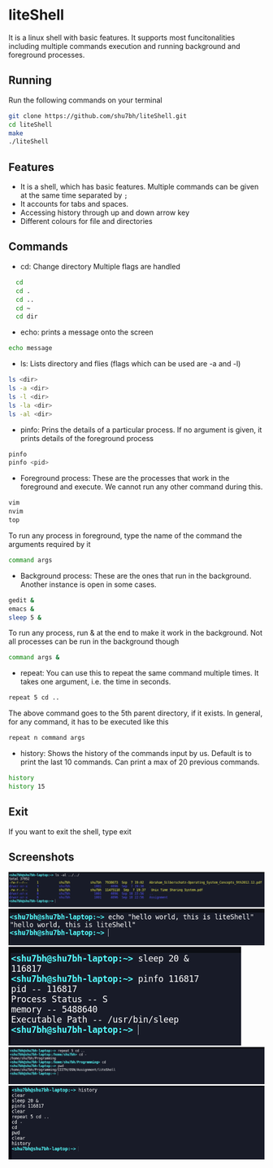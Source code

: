 # liteShell

It is a linux shell with basic features. It supports most funcitonalities including multiple commands execution and running background and foreground processes.

## Running

Run the following commands on your terminal

```bash
git clone https://github.com/shu7bh/liteShell.git
cd liteShell
make
./liteShell
```

## Features

- It is a shell, which has basic features. Multiple commands can be given at the same time separated by `;`
- It accounts for tabs and spaces.
- Accessing history through up and down arrow key
- Different colours for file and directories
  
## Commands

- cd: Change directory Multiple flags are handled

```bash
  cd
  cd .
  cd ..
  cd ~
  cd dir
```

- echo: prints a message onto the screen

```bash
echo message
```

- ls: Lists directory and flies (flags which can be used are -a and -l)

```bash
ls <dir>
ls -a <dir>
ls -l <dir>
ls -la <dir>
ls -al <dir>
```

- pinfo: Prins the details of a particular process. If no argument is given, it prints details of the foreground process

```sh
pinfo
pinfo <pid>
```

- Foreground process: These are the processes that work in the foreground and execute. We cannot run any other command during this.

```bash
vim
nvim
top
```

To run any process in foreground, type the name of the command the arguments required by it

```bash
command args
```

- Background process: These are the ones that run in the background. Another instance is open in some cases.

```bash
gedit &
emacs &
sleep 5 &
```

To run any process, run & at the end to make it work in the background. Not all processes can be run in the background though

```bash
command args &
```

- repeat: You can use this to repeat the same command multiple times. It takes one argument, i.e. the time in seconds.

```bash
repeat 5 cd ..
```

The above command goes to the 5th parent directory, if it exists. In general, for any command, it has to be executed like this

```bash
repeat n command args
```

- history: Shows the history of the commands input by us. Default is to print the last 10 commands. Can print a max of 20 previous commands.

```bash
history
history 15
```

## Exit

If you want to exit the shell, type exit

## Screenshots

![ls](Pics/ls.png)
![echo](Pics/echo.png)
![pinfo](Pics/pinfo.png)
![cd and repeat](Pics/cdandrepeat.png)
![history](Pics/history.png)